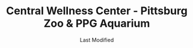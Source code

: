 ---
layout: location-page
date: Last Modified
description: "Local COVID-19 testing is available at Central Wellness Center - Pittsburg Zoo & PPG Aquarium in Pittsburgh, Pennsylvania, USA."
permalink: "locations/pennsylvania/pittsburgh/central-wellness-center-pittsburg-zoo-and-ppg-aquarium/"
tags:
  - locations
  - pennsylvania
title: Central Wellness Center - Pittsburg Zoo & PPG Aquarium
uniqueName: central-wellness-center-pittsburg-zoo-and-ppg-aquarium
state: Pennsylvania
stateAbbr: PA
hood: "Allegheny County"
address: "7370 Baker St"
city: "Pittsburgh"
zip: "15206"
zipsNearby: "15610 15520 15611 15411 16210 15310 15001 15412 15413 15101 15710 15612 15003 15311 15613 15615 15920 15616 15617 15004 15312 15618 15005 15006 15007 15313 15009 15010 15012 15922 15314 16112 15102 16211 15716 15717 15750 15315 15923 15531 15546 15619 16016 16017 16018 16020 15014 15104 15620 15015 15316 15017 15415 15416 15417 16022 15720 15018 15019 15020 15021 16001 16002 16003 16023 16212 15419 16213 16024 15621 15317 15339 15420 15320 15106 15321 15421 15723 15622 15022 15422 15024 16025 15025 15623 15725 15322 15323 15026 16372 15727 15728 15761 15423 15324 15729 15424 15485 15425 16027 15027 15731 15108 15028 16218 15624 15732 15739 15030 15325 15031 16221 15032 15427 16115 15625 15928 15428 16222 15626 15429 15627 15430 15327 15929 16223 15734 15628 15033 15034 15431 15432 15110 16028 16029 15035 15433 15112 15629 16030 16116 15330 15434 15736 15037 15331 16117 15038 16373 16120 16033 15631 15632 15435 15436 16224 15437 16121 15438 16034 15332 16123 15633 16226 16228 16035 15540 16036 15333 15042 16229 15541 15549 15334 15336 15043 15440 15044 15045 15116 15046 15634 15544 15337 15047 15338 15601 15605 15606 15442 16127 15744 15635 16037 15636 16038 15049 16230 15745 16039 15637 15443 15340 15444 16040 15746 16132 15341 15935 15953 15747 15713 15748 15120 15050 15936 15445 15638 15342 15639 15640 15641 15126 15701 15705 15446 15051 15052 15127 15642 15447 16133 15448 15644 15344 15547 15937 15053 15901 15902 15904 15905 15906 15907 15909 15915 15945 15646 16041 15449 16374 15752 16201 16232 16136 16331 15450 15451 16375 15054 15647 15650 15655 15055 15454 15656 15056 15455 15456 15129 15658 16234 15660 15661 15754 15662 16045 15458 15057 16236 15756 15131 15132 15133 15134 15135 15136 15663 15664 15665 16238 15345 15759 15551 15459 16046 16066 15460 15410 15461 15346 16240 15347 15462 16137 15463 15059 15060 15464 15348 15942 15061 15062 15063 15064 15465 15349 15666 15668 15350 15943 15065 15351 15670 16140 16242 16253 15066 16101 16102 16103 16105 16107 16108 15671 15067 15466 15944 15352 16141 15467 15068 15069 15672 16142 16172 15762 15353 15469 15673 15137 16048 15674 16244 15071 15139 16245 15470 15472 16049 15675 15765 15473 16050 15122 15123 15140 15146 15201 15202 15203 15204 15205 15206 15207 15208 15209 15210 15211 15212 15213 15214 15215 15216 15217 15218 15219 15220 15221 15222 15223 15224 15225 15226 15227 15228 15229 15230 15231 15232 15233 15234 15235 15236 15237 15238 15239 15240 15241 15242 15243 15244 15250 15251 15252 15253 15254 15255 15257 15258 15259 15260 15261 15262 15264 15265 15267 15268 15270 15272 15274 15275 15276 15277 15278 15279 15281 15282 15283 15286 15289 15290 15295 15676 16246 15439 15474 16051 15142 15072 16052 15329 16143 15763 15770 15776 15784 15677 16053 15475 15357 15358 15678 16248 15949 15074 15758 15771 15557 15359 15476 15477 15772 15679 15075 16249 15076 16250 16054 15680 15681 16055 16056 15360 15682 15683 15954 15143 16146 16148 15774 15077 15561 15684 16255 16021 16057 15078 16256 15478 15479 15480 15501 15502 15510 15555 15081 15361 15685 15362 15686 15144 15687 15777 15482 15483 15548 15563 15363 15082 15083 15364 15084 15688 15365 16259 16261 15778 15959 15779 15085 16058 15145 15957 15960 15484 15401 15689 16059 15780 15486 15690 15366 15367 15147 15368 16155 15961 16156 15488 16157 15301 15370 15087 15691 15376 15088 15377 15378 15783 15489 16159 15379 15692 15089 16160 16061 15086 15090 15095 15096 16161 15490 15693 15492 15091 15148 15380 16262 15695 16263 15696 15697 15698 16063 26030 26031 26032 26033 26034 26035 26036 26037 26038 26039 26040 26041 26047 26050 26056 26058 26059 26060 26062 26070 26074 26003 26075 26521 26524 26525 26562 26527 26531 26570 26574 26534 26575 26581 26541 26542 26585 26501 26502 26504 26505 26506 26507 26508 26543 26544 26546 26590 43901 43903 44607 43905 43906 43908 43909 43910 43912 43913 43907 44405 44406 44615 43916 44408 44619 43917 43920 44413 44625 43925 44415 44416 43926 43927 43977 43928 44422 43930 44423 43974 43976 44425 43932 43933 43986 44427 43934 44431 44432 44492 44436 43935 43937 44651 43938 43939 43940 44441 43981 44442 43984 44443 44445 44665 44452 44454 43941 43942 43943 43944 44455 44460 43945 43988 43947 43948 43950 43952 43953 43961 44471 43962 43963 43964 43967 44490 43968 44493 43970 43971 44501 44502 44503 44504 44505 44506 44507 44509 44510 44511 44512 44513 44514 44515 44555 21531 15263 15266 15273 15285 15288 15740 16215 44631" 
mapUrl: "http://maps.apple.com/?q=Central+Wellness+Center+-+Pittsburg+Zoo+and+PPG+Aquarium&address=7370+Baker+St,Pittsburgh,Pennsylvania,15206"
locationType: Drive-thru
phone: "412-515-0000"
website: "https://www.pittsburghzoo.org/drive-through-covid-19-testing/"
onlineBooking: undefined
closed: undefined
closedUpdate: April 21st, 2020
notes: "Only for individuals with symptoms. Open to all."
days: Contact for hours of operation.
ctaMessage: Learn more
ctaUrl: "https://www.pittsburghzoo.org/drive-through-covid-19-testing/"
---